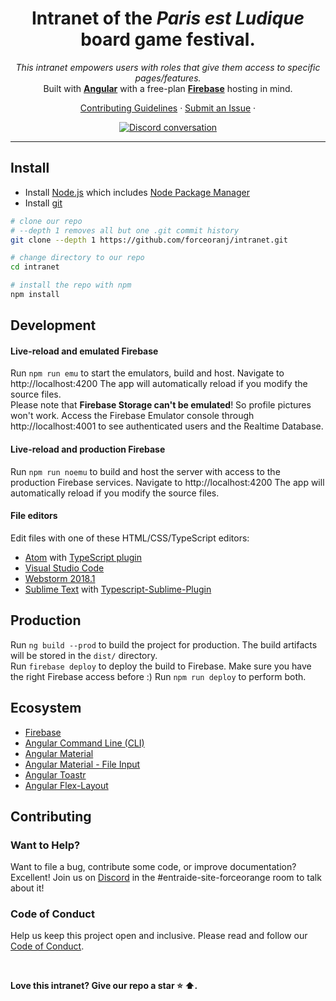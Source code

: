 <h1 align="center">Intranet of the <i>Paris est Ludique</i> board game festival.</h1>

<p align="center">
  <i>This intranet empowers users with roles that give them access to specific pages/features.</i>
  <br>
  Built with <a href="https://www.angular.io"><strong>Angular</strong></a> with a free-plan <a href="https://firebase.google.com"><strong>Firebase</strong></a> hosting in mind.
  <br>
</p>

<p align="center">
  <a href="CONTRIBUTING.md">Contributing Guidelines</a>
  ·
  <a href="https://github.com/forceoranj/intranet/issues">Submit an Issue</a>
  ·
  <br>
</p>

<p align="center">
  <a href="https://discord.com/channels/392300215513645056/677508996713938946">
    <img src="https://img.shields.io/discord/392300215513645056.svg?logo=discord&logoColor=fff&label=Discord&color=7389d8" alt="Discord conversation" />
  </a>
</p>

<hr>

## Install
- Install [Node.js] which includes [Node Package Manager][npm]
- Install [git][git]

```bash
# clone our repo
# --depth 1 removes all but one .git commit history
git clone --depth 1 https://github.com/forceoranj/intranet.git

# change directory to our repo
cd intranet

# install the repo with npm
npm install
```


## Development

#### Live-reload and emulated Firebase
Run `npm run emu` to start the emulators, build and host.
Navigate to http://localhost:4200
The app will automatically reload if you modify the source files.<br>
Please note that **Firebase Storage can't be emulated**! So profile pictures won't work.
Access the Firebase Emulator console through http://localhost:4001 to see authenticated users and the Realtime Database.


#### Live-reload and production Firebase
Run `npm run noemu` to build and host the server with access to the production Firebase services.
Navigate to http://localhost:4200
The app will automatically reload if you modify the source files.


#### File editors
Edit files with one of these HTML/CSS/TypeScript editors:
* [Atom](https://atom.io/) with [TypeScript plugin](https://atom.io/packages/ide-typescript)
* [Visual Studio Code](https://code.visualstudio.com/)
* [Webstorm 2018.1](https://www.jetbrains.com/webstorm/download/)
* [Sublime Text](http://www.sublimetext.com/3) with [Typescript-Sublime-Plugin](https://github.com/Microsoft/Typescript-Sublime-plugin#installation)

## Production

Run `ng build --prod` to build the project for production. The build artifacts will be stored in the `dist/` directory.<br>
Run `firebase deploy` to deploy the build to Firebase. Make sure you have the right Firebase access before :)
Run `npm run deploy` to perform both.

<!---
## Running tests

### Unit tests (TODO)

Run `ng test` to execute the unit tests via [Karma](https://karma-runner.github.io).

### End-to-end tests (TODO)

Run `ng e2e` to execute the end-to-end tests via [Protractor](http://www.protractortest.org/).


## Documentation (TODO)

TODO Doc on the architecture.

## Changelog (TODO)

[Learn about the latest improvements][changelog].
-->

## Ecosystem

- [Firebase][firebase]
- [Angular Command Line (CLI)][cli]
- [Angular Material][angularmaterial]
- [Angular Material - File Input][ngx-material-file-input]
- [Angular Toastr][ngx-toastr]
- [Angular Flex-Layout][angular-flex-layout]


## Contributing

### Want to Help?

Want to file a bug, contribute some code, or improve documentation? Excellent! Join us on [Discord][discord] in the #entraide-site-forceorange room to talk about it!

### Code of Conduct

Help us keep this project open and inclusive. Please read and follow our [Code of Conduct][codeofconduct].
<!---
## Community

Join the conversation and help the community.
- [Discord][discord]
-->
<br>

**Love this intranet? Give our repo a star :star: :arrow_up:.**


[node.js]: https://nodejs.org/
[git]: https://github.com/git-guides/install-git
[npm]: https://www.npmjs.com/get-npm
[firebase]: https://firebase.google.com
[cli]: https://cli.angular.io/
[angularmaterial]: https://material.angular.io/
[ngx-material-file-input]: https://merlosy.github.io/ngx-material-file-input/
[ngx-toastr]: https://www.npmjs.com/package/ngx-toastr
[angular-flex-layout]: https://github.com/angular/flex-layout
[changelog]: CHANGELOG.md
[codeofconduct]: CODE_OF_CONDUCT.md
[discord]: https://discord.com/channels/392300215513645056/677508996713938946
